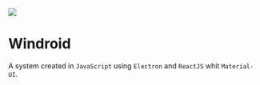 ![](https://github.com/MarcosMD09/Windroid/blob/main/windroid_banner.svg)
# Windroid
A system created in `JavaScript` using `Electron` and `ReactJS` whit `Material-UI`.
